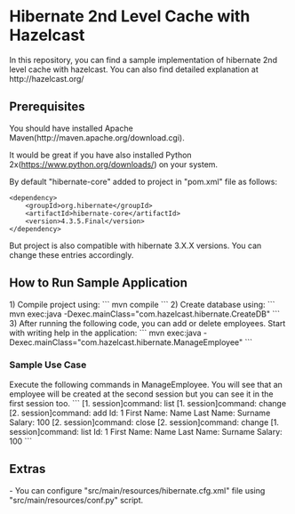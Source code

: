 <h1>Hibernate 2nd Level Cache with Hazelcast</h1>
In this repository, you can find a sample implementation of hibernate 2nd level cache with hazelcast. You can also find detailed explanation at http://hazelcast.org/ 

<h2>Prerequisites</h2>
You should have installed Apache Maven(http://maven.apache.org/download.cgi).

It would be great if you have also installed Python 2x(https://www.python.org/downloads/) on your system.

By default "hibernate-core" added to project in "pom.xml" file as follows:
```
<dependency>
    <groupId>org.hibernate</groupId>
    <artifactId>hibernate-core</artifactId>
    <version>4.3.5.Final</version>
</dependency>
```
But project is also compatible with hibernate 3.X.X versions. You can change these entries accordingly.

<h2>How to Run Sample Application</h2>
1) Compile project using:
```
mvn compile
```
2) Create database using:
```
mvn exec:java -Dexec.mainClass="com.hazelcast.hibernate.CreateDB"
```
3) After running the following code, you can add or delete employees. Start with writing help in the application:
```
mvn exec:java -Dexec.mainClass="com.hazelcast.hibernate.ManageEmployee"
```
<h3>Sample Use Case</h3>
Execute the following commands in ManageEmployee. You will see that an employee will be created at the second session but you can see it in the first session too.
```
[1. session]command: list
[1. session]command: change
[2. session]command: add
Id: 1
First Name: Name
Last Name: Surname
Salary: 100
[2. session]command: close
[2. session]command: change
[1. session]command: list
Id: 1 First Name: Name Last Name: Surname Salary: 100
```
<h2>Extras</h2>
- You can configure "src/main/resources/hibernate.cfg.xml" file using "src/main/resources/conf.py" script.
